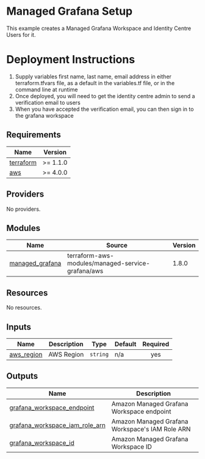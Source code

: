 # Managed Grafana Setup
This example creates a Managed Grafana Workspace and Identity Centre Users for it.

# Deployment Instructions

1. Supply variables first name, last name, email address in either terraform.tfvars file, as a default in the variables.tf file, or in the command line at runtime
2. Once deployed, you will need to get the identity centre admin to send a verification email to users
3. When you have accepted the verification email, you can then sign in to the grafana workspace



<!-- BEGINNING OF PRE-COMMIT-TERRAFORM DOCS HOOK -->
## Requirements

| Name | Version |
|------|---------|
| <a name="requirement_terraform"></a> [terraform](#requirement\_terraform) | >= 1.1.0 |
| <a name="requirement_aws"></a> [aws](#requirement\_aws) | >= 4.0.0 |

## Providers

No providers.

## Modules

| Name | Source | Version |
|------|--------|---------|
| <a name="module_managed_grafana"></a> [managed\_grafana](#module\_managed\_grafana) | terraform-aws-modules/managed-service-grafana/aws | 1.8.0 |

## Resources

No resources.

## Inputs

| Name | Description | Type | Default | Required |
|------|-------------|------|---------|:--------:|
| <a name="input_aws_region"></a> [aws\_region](#input\_aws\_region) | AWS Region | `string` | n/a | yes |

## Outputs

| Name | Description |
|------|-------------|
| <a name="output_grafana_workspace_endpoint"></a> [grafana\_workspace\_endpoint](#output\_grafana\_workspace\_endpoint) | Amazon Managed Grafana Workspace endpoint |
| <a name="output_grafana_workspace_iam_role_arn"></a> [grafana\_workspace\_iam\_role\_arn](#output\_grafana\_workspace\_iam\_role\_arn) | Amazon Managed Grafana Workspace's IAM Role ARN |
| <a name="output_grafana_workspace_id"></a> [grafana\_workspace\_id](#output\_grafana\_workspace\_id) | Amazon Managed Grafana Workspace ID |
<!-- END OF PRE-COMMIT-TERRAFORM DOCS HOOK -->
